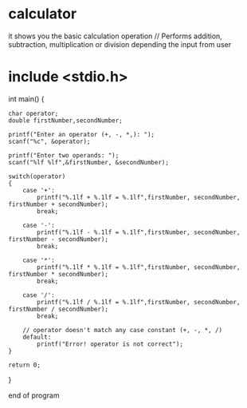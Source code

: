 # calculator
it shows you the basic calculation operation
// Performs addition, subtraction, multiplication or division depending the input from user
# include <stdio.h>
int main() {

    char operator;
    double firstNumber,secondNumber;

    printf("Enter an operator (+, -, *,): ");
    scanf("%c", &operator);

    printf("Enter two operands: ");
    scanf("%lf %lf",&firstNumber, &secondNumber);

    switch(operator)
    {
        case '+':
            printf("%.1lf + %.1lf = %.1lf",firstNumber, secondNumber, firstNumber + secondNumber);
            break;

        case '-':
            printf("%.1lf - %.1lf = %.1lf",firstNumber, secondNumber, firstNumber - secondNumber);
            break;

        case '*':
            printf("%.1lf * %.1lf = %.1lf",firstNumber, secondNumber, firstNumber * secondNumber);
            break;

        case '/':
            printf("%.1lf / %.1lf = %.1lf",firstNumber, secondNumber, firstNumber / secondNumber);
            break;

        // operator doesn't match any case constant (+, -, *, /)
        default:
            printf("Error! operator is not correct");
    }
    
    return 0;
}




end of program
